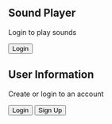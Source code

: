 
## Sound Player

Login to play sounds

<button>Login</button>

## User Information

Create or login to an account

<button>Login</button>
<button>Sign Up</button>
